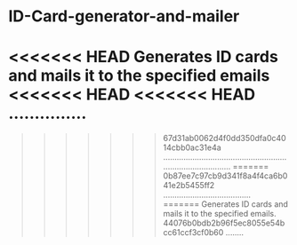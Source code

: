 # ID-Card-generator-and-mailer
<<<<<<< HEAD
Generates ID cards and mails it to the specified emails
<<<<<<< HEAD
<<<<<<< HEAD
...............
=======
>>>>>>> 67d31ab0062d4f0dd350dfa0c4014cbb0ac31e4a
.....................................................................................
=======
>>>>>>> 0b87ee7c97cb9d341f8a4f4ca6b041e2b5455ff2
.......................................
=======
Generates ID cards and mails it to the specified emails.
>>>>>>> 44076b0bdb2b96f5ec8055e54bcc61ccf3cf0b60
........